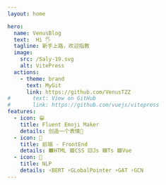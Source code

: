 ```yaml
---
layout: home

hero:
  name: VenusBlog
  text:  Hi 🖐️
  tagline: 新手上路，欢迎指教
  image:
    src: /Saly-19.svg
    alt: VitePress
  actions:
    - theme: brand
      text: MyGit
      link: https://github.com/VenusTZZ
#       text: View on GitHub
#       link: https://github.com/vuejs/vitepress
features:
  - icon: 😁
    title: Fluent Emoji Maker
    details: 创造一个表情👻
  - icon: 🤗
    title: 前端 - FrontEnd
    details: 🟧HTML 🟥CSS 🟨Js 🟦Ts 🟩Vue
  - icon: 🔔
    title: NLP
    details: ⚡BERT ⚡GLobalPointer ⚡GAT ⚡GCN
---
```

<!-- <script>
  import { defineComponent } from 'vue'
  export default defineComponent({
    name: 'Home',
    setup() {
      return () => (
        console.log(44)
      )
    },
  })

</script> -->
<style>
    :root{
        --vp-home-hero-name-color:transparent;
        --vp-home-hero-name-background:-webkit-linear-gradient(120deg, #bd34fe,#41d1ff,#7fecad);
    }
</style>